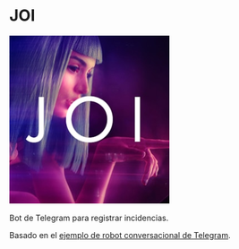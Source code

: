 # JOI

![Joi, Blade Runner 2049](https://github.com/Geotexan/joi/raw/master/icon.png)

Bot de Telegram para registrar incidencias.

Basado en el [ejemplo de robot conversacional de Telegram](https://github.com/python-telegram-bot/python-telegram-bot/tree/master/examples).

